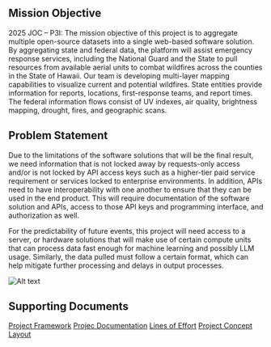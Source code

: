 ## **Mission Objective**

2025 JOC – P3I: The mission objective of this project is to aggregate multiple open-source datasets into a single web-based software solution. By aggregating state and federal data, the platform will assist emergency response services, including the National Guard and the State to pull resources from available aerial units to combat wildfires across the counties in the State of Hawaii. Our team is developing multi-layer mapping capabilities to visualize current and potential wildfires. State entities provide information for reports, locations, first-response teams, and report times. The federal information flows consist of UV indexes, air quality, brightness mapping, drought, fires, and geographic scans.

## **Problem Statement**

Due to the limitations of the software solutions that will be the final result, we need information that is not locked away by requests-only access and/or is not locked by API access keys such as a higher-tier paid service requirement or services locked to enterprise environments. In addition, APIs need to have interoperability with one another to ensure that they can be used in the end product. This will require documentation of the software solution and APIs, access to those API keys and programming interface, and authorization as well. 

For the predictability of future events, this project will need access to a server, or hardware solutions that will make use of certain compute units that can process data fast enough for machine learning and possibly LLM usage. Similarly, the data pulled must follow a certain format, which can help mitigate further processing and delays in output processes.

![Alt text](https://github.com/hingfirewatch/P3I-HING/blob/main/docs/concept/Backup-Template%20Layout%20Overlay4.png)

## **Supporting Documents**
[Project Framework](https://github.com/hingfirewatch/P3I-HING/blob/main/docs/Project%20Framework.md)
[Projec Documentation](https://github.com/hingfirewatch/P3I-HING/blob/main/docs/Project%20Documentation.md)
[Lines of Effort](https://github.com/hingfirewatch/P3I-HING/blob/main/docs/Lines%20of%20Effort.md)
[Project Concept Layout](https://github.com/hingfirewatch/P3I-HING/tree/main/docs/concept)
